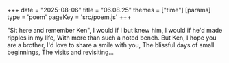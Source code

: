 +++
date = "2025-08-06"
title = "06.08.25"
themes = ["time"]
[params]
  type = 'poem'
  pageKey = 'src/poem.js'
+++

"Sit here and remember Ken",
I would if I but knew him,
I would if he'd made ripples in my life,
With more than such a noted bench.
But Ken, I hope you are a brother,
I'd love to share a smile with you,
The blissful days of small beginnings,
The visits and revisiting...
